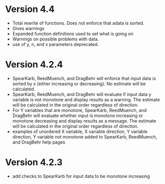# Version 4.4
- Total rewrite of functions.  Does not enforce that adata is sorted.
- Gives warnings
- Expanded function definitions used to set what is going on
- Warnings on possible problems with data.
- use of y, n, and x parameters deprecated.

# Version 4.2.4
- SpearKarb, ReedMuench, and DragBehr will enforce that input data is sorted by x (either increasing or decreasing). No estimate will be calculated.
- SpearKarb, ReedMuench, and DragBehr will evaluate if input data y variable is not monotone and display results as a warning. The estimate will be calculated in the original order regardless of direction.
- For Y variables that are monotone, SpearKarb, ReedMuench, and DragBehr will evaluate whether input is monotone increasing or monotone decreasing and display results as a message. The estimate will be calculated in the original order regardless of direction.
- examples of unordered X variable, X variable direction, Y variable direction, Y variable not monotone added to SpearKarb, ReedMuench, and DragBehr help pages

# Version 4.2.3
- add checks to SpearKarb for input data to be monotone increasing
